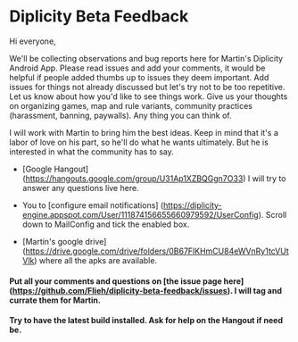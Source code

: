 # Diplicity Beta Feedback

Hi everyone,

We'll be collecting observations and bug reports here for Martin's Diplicity Android App. Please read issues and add your comments, it would be helpful if people added thumbs up to issues they deem important. Add issues for things not already discussed but let's try not to be too repetitive. Let us know about how you'd like to see things work. Give us your thoughts on organizing games, map and rule variants, community practices (harassment, banning, paywalls). Any thing you can think of.

I will work with Martin to bring him the best ideas. Keep in mind that it's a labor of love on his part, so he'll do what he wants ultimately. But he is interested in what the community has to say.

* [Google Hangout] (https://hangouts.google.com/group/U31Ap1XZBQGgn7O33) I will try to answer any questions live here.

* You to [configure email notifications] (https://diplicity-engine.appspot.com/User/111874156655660979592/UserConfig). Scroll down to MailConfig and tick the enabled box.

* [Martin's google drive] (https://drive.google.com/drive/folders/0B67FlKHmCU84eWVnRy1tcVUtVlk) where all the apks are available. 

#### Put all your comments and questions on [the issue page here] (https://github.com/Flieh/diplicity-beta-feedback/issues). I will tag and currate them for Martin.
#### Try to have the latest build installed. Ask for help on the Hangout if need be.


